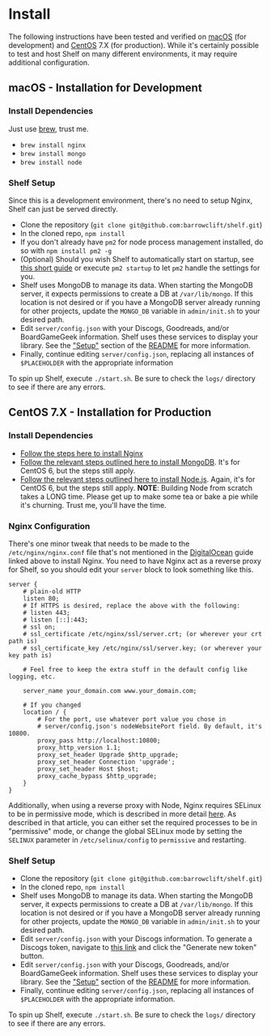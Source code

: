 # Install

The following instructions have been tested and verified on [macOS](https://www.apple.com/macos) (for development) and [CentOS](https://www.centos.org) 7.X (for production). While it's certainly possible to test and host Shelf on many different environments, it may require additional configuration.

## macOS - Installation for Development

### Install Dependencies

Just use [brew](https://brew.sh), trust me.

* `brew install nginx`
* `brew install mongo`
* `brew install node`

### Shelf Setup

Since this is a development environment, there's no need to setup Nginx, Shelf can just be served directly.

* Clone the repository (`git clone git@github.com:barrowclift/shelf.git`)
* In the cloned repo, `npm install`
* If you don't already have `pm2` for node process management installed, do so with `npm install pm2 -g`
* (Optional) Should you wish Shelf to automatically start on startup, see [this short guide](http://pm2.keymetrics.io/docs/usage/startup/) or execute `pm2 startup` to let `pm2` handle the settings for you.
* Shelf uses MongoDB to manage its data. When starting the MongoDB server, it expects permissions to create a DB at `/var/lib/mongo`. If this location is not desired or if you have a MongoDB server already running for other projects, update the `MONGO_DB` variable in `admin/init.sh` to your desired path.
* Edit `server/config.json` with your Discogs, Goodreads, and/or BoardGameGeek information. Shelf uses these services to display your library. See the ["Setup"](https://github.com/barrowclift/shelf/blob/master/README.md#setup) section of the [README](https://github.com/barrowclift/shelf/blob/master/README.md) for more information.
* Finally, continue editing `server/config.json`, replacing all instances of `$PLACEHOLDER` with the appropriate information

To spin up Shelf, execute `./start.sh`. Be sure to check the `logs/` directory to see if there are any errors.

## CentOS 7.X - Installation for Production

### Install Dependencies

* [Follow the steps here to install Nginx](https://www.digitalocean.com/community/tutorials/how-to-install-nginx-on-centos-7)
* [Follow the relevant steps outlined here to install MongoDB](https://www.liquidweb.com/kb/how-to-install-mongodb-on-centos-6/). It's for CentOS 6, but the steps still apply.
* [Follow the relevant steps outlined here to install Node.js](https://www.digitalocean.com/community/tutorials/how-to-install-and-run-a-node-js-app-on-centos-6-4-64bit). Again, it's for CentOS 6, but the steps still apply. __NOTE__: Building Node from scratch takes a LONG time. Please get up to make some tea or bake a pie while it's churning. Trust me, you'll have the time.

### Nginx Configuration

There's one minor tweak that needs to be made to the `/etc/nginx/nginx.conf` file that's not mentioned in the [DigitalOcean](https://www.digitalocean.com) guide linked above to install Nginx. You need to have Nginx act as a reverse proxy for Shelf, so you should edit your `server` block to look something like this.

```
server {
    # plain-old HTTP
    listen 80;
    # If HTTPS is desired, replace the above with the following:
    # listen 443;
    # listen [::]:443;
    # ssl on;
    # ssl_certificate /etc/nginx/ssl/server.crt; (or wherever your crt path is)
    # ssl_certificate_key /etc/nginx/ssl/server.key; (or wherever your key path is)

    # Feel free to keep the extra stuff in the default config like logging, etc.

    server_name your_domain.com www.your_domain.com;

    # If you changed
    location / {
        # For the port, use whatever port value you chose in
        # server/config.json's nodeWebsitePort field. By default, it's 10800.
        proxy_pass http://localhost:10800;
        proxy_http_version 1.1;
        proxy_set_header Upgrade $http_upgrade;
        proxy_set_header Connection 'upgrade';
        proxy_set_header Host $host;
        proxy_cache_bypass $http_upgrade;
    }
}
```

Additionally, when using a reverse proxy with Node, Nginx requires SELinux to be in permissive mode, which is described in more detail [here](https://wiki.gentoo.org/wiki/SELinux/Tutorials/Permissive_versus_enforcing). As described in that article, you can either set the required processes to be in "permissive" mode, or change the global SELinux mode by setting the `SELINUX` parameter in `/etc/selinux/config` to `permissive` and restarting.

### Shelf Setup

* Clone the repository (`git clone git@github.com:barrowclift/shelf.git`)
* In the cloned repo, `npm install`
* Shelf uses MongoDB to manage its data. When starting the MongoDB server, it expects permissions to create a DB at `/var/lib/mongo`. If this location is not desired or if you have a MongoDB server already running for other projects, update the `MONGO_DB` variable in `admin/init.sh` to your desired path.
* Edit `server/config.json` with your Discogs information. To generate a Discogs token, navigate to [this link](https://www.discogs.com/settings/developers) and click the "Generate new token" button.
* Edit `server/config.json` with your Discogs, Goodreads, and/or BoardGameGeek information. Shelf uses these services to display your library. See the ["Setup"](https://github.com/barrowclift/shelf/blob/master/README.md#setup) section of the [README](https://github.com/barrowclift/shelf/blob/master/README.md) for more information.
* Finally, continue editing `server/config.json`, replacing all instances of `$PLACEHOLDER` with the appropriate information.

To spin up Shelf, execute `./start.sh`. Be sure to check the `logs/` directory to see if there are any errors.
